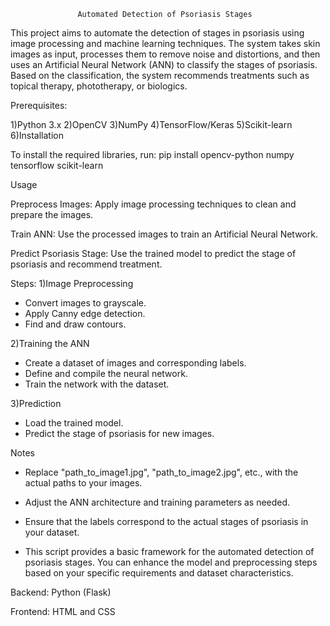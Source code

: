                    Automated Detection of Psoriasis Stages
This project aims to automate the detection of stages in psoriasis using image processing and machine learning techniques. 
The system takes skin images as input, processes them to remove noise and distortions, and then uses an Artificial Neural Network (ANN) to classify the stages of psoriasis. 
Based on the classification, the system recommends treatments such as topical therapy, phototherapy, or biologics.

Prerequisites:

1)Python 3.x
2)OpenCV
3)NumPy
4)TensorFlow/Keras
5)Scikit-learn
6)Installation


To install the required libraries, run: 
pip install opencv-python numpy tensorflow scikit-learn

Usage

Preprocess Images: Apply image processing techniques to clean and prepare the images.

Train ANN: Use the processed images to train an Artificial Neural Network.

Predict Psoriasis Stage: Use the trained model to predict the stage of psoriasis and recommend treatment.

Steps:
1)Image Preprocessing

* Convert images to grayscale.
* Apply Canny edge detection.
* Find and draw contours.

2)Training the ANN

* Create a dataset of images and corresponding labels.
* Define and compile the neural network.
* Train the network with the dataset.


3)Prediction

* Load the trained model.
* Predict the stage of psoriasis for new images.



Notes

* Replace "path_to_image1.jpg", "path_to_image2.jpg", etc., with the actual paths to your images.
  
* Adjust the ANN architecture and training parameters as needed.
  
* Ensure that the labels correspond to the actual stages of psoriasis in your dataset.
  
* This script provides a basic framework for the automated detection of psoriasis stages. You can enhance the model and preprocessing steps based on your specific requirements and dataset characteristics.


Backend: Python (Flask)

Frontend: HTML and CSS
